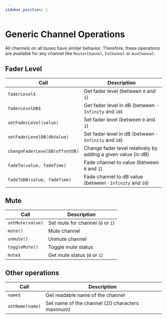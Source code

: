 ```yaml
---
sidebar_position: 1
---
```


# Generic Channel Operations

All channels on all buses have similar behavior.
Therefore, these operations are available for any channel like `MasterChannel`, `FxChannel` or `AuxChannel`:

## Fader Level

| Call                           | Description                                                   |
| ------------------------------ | ------------------------------------------------------------- |
| `faderLevel$`                  | Get fader level (between `0` and `1`)                         |
| `faderLevelDB$`                | Get fader level in dB (between `-Infinity` and `10`)          |
| `setFaderLevel(value)`         | Set fader level (between `0` and `1`)                         |
| `setFaderLevelDB(dbValue)`     | Set fader level in dB (between `-Infinity` and `10`)          |
| `changeFaderLevelDB(offsetDB)` | Change fader level relatively by adding a given value (in dB) |
| `fadeTo(value, fadeTime)`      | Fade channel to value (between `0` and `1`)                   |
| `fadeToDB(value, fadeTime)`    | Fade channel to dB value (between `-Infinity` and `10`)       |

## Mute

| Call             | Description                       |
| ---------------- | --------------------------------- |
| `setMute(value)` | Set mute for channel (`0` or `1`) |
| `mute()`         | Mute channel                      |
| `unmute()`       | Unmute channel                    |
| `toggleMute()`   | Toggle mute status                |
| `mute$`          | Get mute status (`0` or `1`)      |

## Other operations

| Call            | Description                                     |
| --------------- | ----------------------------------------------- |
| `name$`         | Get readable name of the channel                |
| `setName(name)` | Set name of the channel (20 characters maximum) |
